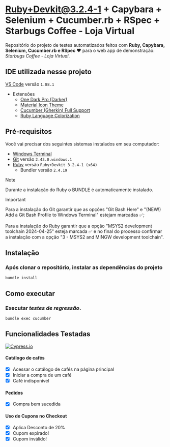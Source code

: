 # Ruby+Devkit@3.2.4-1 + Capybara + Selenium + Cucumber.rb + RSpec + Starbugs Coffee - Loja Virtual

Repositório do projeto de testes automatizados feitos com **Ruby, Capybara, Selenium, Cucumber.rb e RSpec** :heart: para o web app de demonstração: *Starbugs Coffee - Loja Virtual*.

## IDE utilizada nesse projeto

[VS Code](https://code.visualstudio.com/) versão `1.88.1`
   - Extensões
     - [One Dark Pro (Darker)](https://marketplace.visualstudio.com/items?itemName=zhuangtongfa.Material-theme)
     - [Material Icon Theme](https://marketplace.visualstudio.com/items?itemName=PKief.material-icon-theme)
     - [Cucumber (Gherkin) Full Support](https://marketplace.visualstudio.com/items?itemName=alexkrechik.cucumberautocomplete)
     - [Ruby Language Colorization](https://marketplace.visualstudio.com/items?itemName=groksrc.ruby)

## Pré-requisitos

Você vai precisar dos seguintes sistemas instalados em seu computador:
- [Windows Terminal](https://apps.microsoft.com/detail/9n0dx20hk701?hl=pt-br&gl=BR)
- [Git](https://github.com/git-for-windows/git/releases/download/v2.43.0.windows.1/Git-2.43.0-64-bit.exe) versão `2.43.0.windows.1`
- [Ruby](https://github.com/oneclick/rubyinstaller2/releases/download/RubyInstaller-3.2.4-1/rubyinstaller-devkit-3.2.4-1-x64.exe) versão `Ruby+Devkit 3.2.4-1 (x64)`
  - Bundler versão `2.4.19`

> [!NOTE]
> Durante a instalação do Ruby o BUNDLE é automaticamente instalado.

> [!IMPORTANT]
> Para a instalação do Git garantir que as opções "Git Bash Here" e "(NEW!) Add a Git Bash Profile to Windows Terminal" estejam marcadas :white_check_mark:;<br><br>Para a instalação do Ruby garantir que a opção "MSYS2 development toolchain 2024-04-25" esteja marcada :white_check_mark: e no final do processo confirmar a instalação com a opção "3 - MSYS2 and MINGW development toolchain".

## Instalação
### Após clonar o repositório, instalar as dependências do projeto

```
bundle install
```

## Como executar
### Executar _testes de regressão_.

```
bundle exec cucumber
```

## Funcionalidades Testadas
[![Cypress.io](https://img.shields.io/badge/tested%20with-Ruby-CC0000.svg)](https://www.ruby-lang.org/)

#### Catálogo de cafés

* [x] Acessar o catálogo de cafés na página principal
* [x] Iniciar a compra de um café
* [x] Café indisponível

#### Pedidos

* [x] Compra bem sucedida

#### Uso de Cupons no Checkout

* [x] Aplica Desconto de 20%
* [x] Cupom expirado! 
* [x] Cupom inválido!

